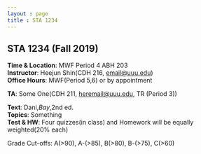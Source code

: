 ```yaml
---
layout : page
title : STA 1234
---
```


## STA 1234 (Fall 2019)

**Time & Location**: MWF Period 4 ABH 203  
**Instructor**: Heejun Shin(CDH 216, email@uuu.edu)  
**Office Hours**: MWF(Period 5,6) or by appointment  

**TA**: Some One(CDH 211, heremail@uuu.edu, TR (Period 3))

**Text**: Dani,_Bay_,2nd ed.  
**Topics**: Something  
**Test & HW**: Four quizzes(in class) and Homework will be equally weighted(20% each)  

Grade Cut-offs: A(>90), A-(>85), B(>80), B-(>75), C(>60)
